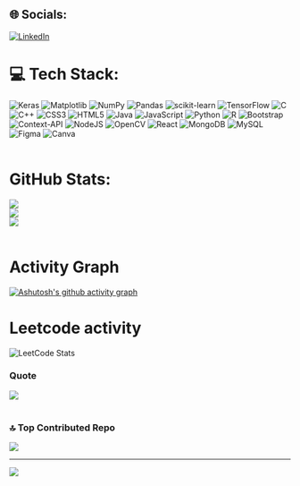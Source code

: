 ## 🌐 Socials:
[![LinkedIn](https://img.shields.io/badge/LinkedIn-%230077B5.svg?logo=linkedin&logoColor=white)](https://linkedin.com/in/jayadhanush-ravichandran) 
<br/>

# 💻 Tech Stack:
![Keras](https://img.shields.io/badge/Keras-%23D00000.svg?style=plastic&logo=Keras&logoColor=white) ![Matplotlib](https://img.shields.io/badge/Matplotlib-%23ffffff.svg?style=plastic&logo=Matplotlib&logoColor=black) ![NumPy](https://img.shields.io/badge/numpy-%23013243.svg?style=plastic&logo=numpy&logoColor=white) ![Pandas](https://img.shields.io/badge/pandas-%23150458.svg?style=plastic&logo=pandas&logoColor=white) ![scikit-learn](https://img.shields.io/badge/scikit--learn-%23F7931E.svg?style=plastic&logo=scikit-learn&logoColor=white) ![TensorFlow](https://img.shields.io/badge/TensorFlow-%23FF6F00.svg?style=plastic&logo=TensorFlow&logoColor=white) ![C](https://img.shields.io/badge/c-%2300599C.svg?style=plastic&logo=c&logoColor=white) ![C++](https://img.shields.io/badge/c++-%2300599C.svg?style=plastic&logo=c%2B%2B&logoColor=white) ![CSS3](https://img.shields.io/badge/css3-%231572B6.svg?style=plastic&logo=css3&logoColor=white) ![HTML5](https://img.shields.io/badge/html5-%23E34F26.svg?style=plastic&logo=html5&logoColor=white) ![Java](https://img.shields.io/badge/java-%23ED8B00.svg?style=plastic&logo=openjdk&logoColor=white) ![JavaScript](https://img.shields.io/badge/javascript-%23323330.svg?style=plastic&logo=javascript&logoColor=%23F7DF1E) ![Python](https://img.shields.io/badge/python-3670A0?style=plastic&logo=python&logoColor=ffdd54) ![R](https://img.shields.io/badge/r-%23276DC3.svg?style=plastic&logo=r&logoColor=white) ![Bootstrap](https://img.shields.io/badge/bootstrap-%238511FA.svg?style=plastic&logo=bootstrap&logoColor=white) ![Context-API](https://img.shields.io/badge/Context--Api-000000?style=plastic&logo=react) ![NodeJS](https://img.shields.io/badge/node.js-6DA55F?style=plastic&logo=node.js&logoColor=white) ![OpenCV](https://img.shields.io/badge/opencv-%23white.svg?style=plastic&logo=opencv&logoColor=white) ![React](https://img.shields.io/badge/react-%2320232a.svg?style=plastic&logo=react&logoColor=%2361DAFB) ![MongoDB](https://img.shields.io/badge/MongoDB-%234ea94b.svg?style=plastic&logo=mongodb&logoColor=white) ![MySQL](https://img.shields.io/badge/mysql-4479A1.svg?style=plastic&logo=mysql&logoColor=white) ![Figma](https://img.shields.io/badge/figma-%23F24E1E.svg?style=plastic&logo=figma&logoColor=white) ![Canva](https://img.shields.io/badge/Canva-%2300C4CC.svg?style=plastic&logo=Canva&logoColor=white)
<br/>
<br/>
# GitHub Stats:
![](https://github-readme-stats.vercel.app/api?username=jayadhanush&theme=nightowl&hide_border=false&include_all_commits=false&count_private=false)<br/>
![](https://github-readme-streak-stats.herokuapp.com/?user=jayadhanush&theme=nightowl&hide_border=false)<br/>
![](https://github-readme-stats.vercel.app/api/top-langs/?username=jayadhanush&theme=nightowl&hide_border=false&include_all_commits=false&count_private=false&layout=compact)
<br/>
<br/>

# Activity Graph
[![Ashutosh's github activity graph](https://github-readme-activity-graph.vercel.app/graph?username=jayadhanush&theme=dracula)](https://github.com/ashutosh00710/github-readme-activity-graph)
<br/>

# Leetcode activity
![LeetCode Stats](https://leetcard.jacoblin.cool/jayadhanushravichandran?theme=dark&font=Baloo%202&ext=heatmap)

### Quote
![](https://quotes-github-readme.vercel.app/api?type=horizontal&theme=radical)
<br/><br/>

### 🔝 Top Contributed Repo
![](https://github-contributor-stats.vercel.app/api?username=jayadhanush&limit=5&theme=dark&combine_all_yearly_contributions=true)

---
[![](https://visitcount.itsvg.in/api?id=jayadhanush&icon=0&color=0)](https://visitcount.itsvg.in)

<!-- Proudly created with GPRM ( https://gprm.itsvg.in ) -->
